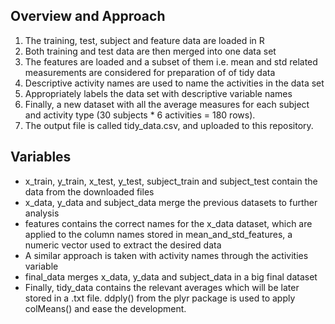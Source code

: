 ## Overview and Approach
1. The training, test, subject and feature data are loaded in R
2. Both training and test data are then merged into one data set
3. The features are loaded and a subset of them i.e. mean and std related measurements are considered for preparation of of tidy data
4. Descriptive activity names are used to name the activities in the data set
5. Appropriately labels the data set with descriptive variable names
6. Finally, a new dataset with all the average measures for each subject and activity type (30 subjects * 6 activities = 180 rows). 
7. The output file is called tidy_data.csv, and uploaded to this repository.

## Variables
* x_train, y_train, x_test, y_test, subject_train and subject_test contain the data from the downloaded files
* x_data, y_data and subject_data merge the previous datasets to further analysis
* features contains the correct names for the x_data dataset, which are applied to the column names stored in mean_and_std_features, a numeric vector used to extract the desired data
* A similar approach is taken with activity names through the activities variable
* final_data merges x_data, y_data and subject_data in a big final dataset
* Finally, tidy_data contains the relevant averages which will be later stored in a .txt file. ddply() from the plyr package is used to apply colMeans() and ease the development.
